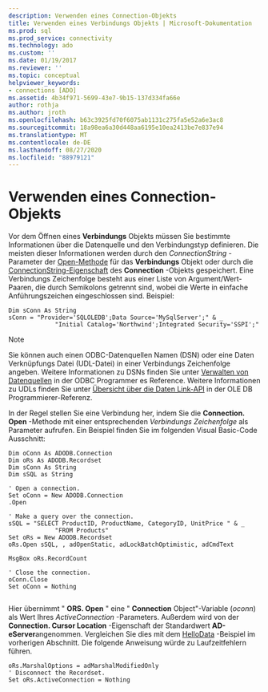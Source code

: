 ```yaml
---
description: Verwenden eines Connection-Objekts
title: Verwenden eines Verbindungs Objekts | Microsoft-Dokumentation
ms.prod: sql
ms.prod_service: connectivity
ms.technology: ado
ms.custom: ''
ms.date: 01/19/2017
ms.reviewer: ''
ms.topic: conceptual
helpviewer_keywords:
- connections [ADO]
ms.assetid: 4b34f971-5699-43e7-9b15-137d334fa66e
author: rothja
ms.author: jroth
ms.openlocfilehash: b63c3925fd70f6075ab1131c275fa5e52a6e3ac8
ms.sourcegitcommit: 18a98ea6a30d448aa6195e10ea2413be7e837e94
ms.translationtype: MT
ms.contentlocale: de-DE
ms.lasthandoff: 08/27/2020
ms.locfileid: "88979121"
---
```

# <a name="using-a-connection-object"></a>Verwenden eines Connection-Objekts
Vor dem Öffnen eines **Verbindungs** Objekts müssen Sie bestimmte Informationen über die Datenquelle und den Verbindungstyp definieren. Die meisten dieser Informationen werden durch den *ConnectionString* -Parameter der [Open-Methode](../../../ado/reference/ado-api/open-method-ado-connection.md) für das **Verbindungs** Objekt oder durch die [ConnectionString-Eigenschaft](../../../ado/reference/ado-api/connectionstring-property-ado.md) des **Connection** -Objekts gespeichert. Eine Verbindungs Zeichenfolge besteht aus einer Liste von Argument/Wert-Paaren, die durch Semikolons getrennt sind, wobei die Werte in einfache Anführungszeichen eingeschlossen sind. Beispiel:  
  
```  
Dim sConn As String  
sConn = "Provider='SQLOLEDB';Data Source='MySqlServer';" & _  
             "Initial Catalog='Northwind';Integrated Security='SSPI';"  
```  
  
> [!NOTE]
>  Sie können auch einen ODBC-Datenquellen Namen (DSN) oder eine Daten Verknüpfungs Datei (UDL-Datei) in einer Verbindungs Zeichenfolge angeben. Weitere Informationen zu DSNs finden Sie unter [Verwalten von Datenquellen](../../../odbc/admin/managing-data-sources.md) in der ODBC Programmer es Reference. Weitere Informationen zu UDLs finden Sie unter [Übersicht über die Daten Link-API](https://msdn.microsoft.com/95c180ea-bd4f-4dca-b95a-576afd135bbc) in der OLE DB Programmierer-Referenz.  
  
 In der Regel stellen Sie eine Verbindung her, indem Sie die **Connection. Open** -Methode mit einer entsprechenden *Verbindungs Zeichenfolge* als Parameter aufrufen. Ein Beispiel finden Sie im folgenden Visual Basic-Code Ausschnitt:  
  
```  
Dim oConn As ADODB.Connection  
Dim oRs As ADODB.Recordset  
Dim sConn As String  
Dim sSQL as String  
  
' Open a connection.  
Set oConn = New ADODB.Connection  
.Open   
  
' Make a query over the connection.  
sSQL = "SELECT ProductID, ProductName, CategoryID, UnitPrice " & _  
             "FROM Products"  
Set oRs = New ADODB.Recordset  
oRs.Open sSQL, , adOpenStatic, adLockBatchOptimistic, adCmdText  
  
MsgBox oRs.RecordCount  
  
' Close the connection.  
oConn.Close  
Set oConn = Nothing  
  
```  
  
 Hier übernimmt " **ORS. Open** " eine " **Connection** Object"-Variable (*oconn*) als Wert Ihres *ActiveConnection* -Parameters. Außerdem wird von der **Connection. Cursor Location** -Eigenschaft der Standardwert **AD-eServer**angenommen. Vergleichen Sie dies mit dem [HelloData](../../../ado/guide/data/hellodata-a-simple-ado-application.md) -Beispiel im vorherigen Abschnitt. Die folgende Anweisung würde zu Laufzeitfehlern führen.  
  
```  
oRs.MarshalOptions = adMarshalModifiedOnly  
' Disconnect the Recordset.  
Set oRs.ActiveConnection = Nothing  
```
